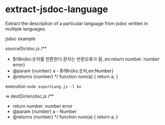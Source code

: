 # extract-jsdoc-language
Extract the description of a particular language from jsdoc written in multiple languages.


jsdoc example

sourceDir/doc.js
/**
 * $i18n{ko:숫자를 반환한다.문자는 반환오류가 됨.,en:return number. number error}
 * @param {number} a - $i18n{ko:숫자,en:Number}
 * @returns {number}
 */
 function num(a) {
    return a;
}

execution
`node exportLang.js -l ko`

=> destDir/en/doc.js
/**
 * return number. number error
 * @param {number} a - Number
 * @returns {number}
 */
 function num(a) {
    return a;
}
